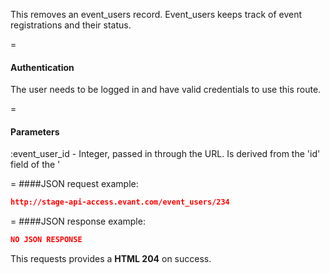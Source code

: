 <!-- --- title: DELETE /event_users/:event_user_id -->

This removes an event_users record. Event_users keeps track of event registrations and their status.

=
#### Authentication

The user needs to be logged in and have valid credentials to use this route.

=
#### Parameters

:event_user_id - Integer, passed in through the URL. Is derived from the 'id' field of the '

=
####JSON request example:
```json
http://stage-api-access.evant.com/event_users/234
```

=
####JSON response example:

```json
NO JSON RESPONSE
```

This requests provides a <strong>HTML 204</strong> on success.
